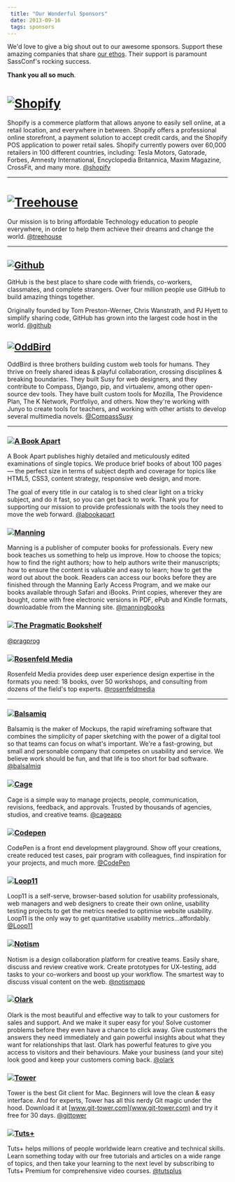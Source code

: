 ```yaml
---
 title: "Our Wonderful Sponsors"
 date: 2013-09-16
 tags: sponsors
---
```


We'd love to give a big shout out to our awesome sponsors. Support these amazing companies that share [our ethos](/pages/purpose). Their support is paramount SassConf's rocking success. 

**Thank you all so much**. 


# [![Shopify](/lib/img/sponsors/shopify.png)](http://shopify.com/)

Shopify is a commerce platform that allows anyone to easily sell online, at a retail location, and everywhere in between. Shopify offers a professional online storefront, a payment solution to accept credit cards, and the Shopify POS application to power retail sales. Shopify currently powers over 60,000 retailers in 100 different countries, including: Tesla Motors, Gatorade, Forbes, Amnesty International, Encyclopedia Britannica, Maxim Magazine, CrossFit, and many more. [@shopify](https://twitter.com/shopify)

---

# [![Treehouse](/lib/img/sponsors/treehouse.png)](http://teamtreehouse.com/)

Our mission is to bring affordable Technology education to people everywhere, in order to help them achieve their dreams and change the world. [@treehouse](https://twitter.com/treehouse)

---

## [![Github](/lib/img/sponsors/github.png)](http://github.com/)

GitHub is the best place to share code with friends, co-workers, classmates, and complete strangers. Over four million people use GitHub to build amazing things together.

Originally founded by Tom Preston-Werner, Chris Wanstrath, and PJ Hyett to simplify sharing code, GitHub has grown into the largest code host in the world. [@github](https://twitter.com/github)

## [![OddBird](/lib/img/sponsors/oddbird.png)](http://oddbird.net/)

OddBird is three brothers building custom web tools for humans. They thrive on freely shared ideas & playful collaboration, crossing disciplines & breaking boundaries. They built Susy for web designers, and they contribute to Compass, Django, pip, and virtualenv, among other open-source dev tools. They have built custom tools for Mozilla, The Providence Plan, The K Network, Portfoliyo, and others. Now they're working with Junyo to create tools for teachers, and working with other artists to develop several multimedia novels. [@CompassSusy](https://twitter.com/CompassSusy)

---

### [![A Book Apart](/lib/img/sponsors/bkapart.png)](http://www.abookapart.com/)

A Book Apart publishes highly detailed and meticulously edited examinations of single topics. We produce brief books of about 100 pages — the perfect size in terms of subject depth and coverage for topics like HTML5, CSS3, content strategy, responsive web design, and more.

The goal of every title in our catalog is to shed clear light on a tricky subject, and do it fast, so you can get back to work. Thank you for supporting our mission to provide professionals with the tools they need to move the web forward. [@abookapart](https://twitter.com/abookapart)

### [![Manning](/lib/img/sponsors/manning.png)](https://www.manning.com/)

Manning is a publisher of computer books for professionals. Every new book teaches us something to help us improve. How to choose the topics; how to find the right authors; how to help authors write their manuscripts; how to ensure the content is valuable and easy to learn; how to get the word out about the book. Readers can access our books before they are finished through the Manning Early Access Program, and we make our books available through Safari and iBooks. Print copies, wherever they are bought, come with free electronic versions in PDF, ePub and Kindle formats, downloadable from the Manning site. [@manningbooks](https://twitter.com/manningbooks)

### [![The Pragmatic Bookshelf](/lib/img/sponsors/pragprog.png)](http://pragprog.com/)

[@pragprog](https://twitter.com/pragprog)


### [![Rosenfeld Media](/lib/img/sponsors/rosenfeld.png)](http://rosenfeldmedia.com/)
Rosenfeld Media provides deep user experience design expertise in the formats you need: 18 books, over 50 workshops, and consulting from dozens of the field's top experts. [@rosenfeldmedia](https://twitter.com/rosenfeldmedia)

---

### [![Balsamiq](/lib/img/sponsors/balsalmiq.png)](http://balsamiq.com/)

Balsamiq is the maker of Mockups, the rapid wireframing software that combines the simplicity of paper sketching with the power of a digital tool so that teams can focus on what's important. We're a fast-growing, but small and personable company that competes on usability and service. We believe work should be fun, and that life is too short for bad software. [@balsalmiq](https://twitter.com/balsalmiq)

### [![Cage](/lib/img/sponsors/cage.png)](http://cageapp.com/)

Cage is a simple way to manage projects, people, communication, revisions, feedback, and approvals. Trusted by thousands of agencies, studios, and creative teams. [@cageapp](https://twitter.com/cageapp)

### [![Codepen](/lib/img/sponsors/codepen.png)](http://codepen.com/)

CodePen is a front end development playground. Show off your creations, create reduced test cases, pair program with colleagues, find inspiration for your projects, and much more. [@CodePen](https://twitter.com/codepen)

### [![Loop11](/lib/img/sponsors/loop11.png)](http://loop11.com/)

Loop11 is a self-serve, browser-based solution for usability professionals, web managers and web designers to create their own online, usability testing projects to get the metrics needed to optimise website usability. Loop11 is the only way to get quantitative usability metrics...affordably. [@Loop11](https://twitter.com/loop11)

### [![Notism](/lib/img/sponsors/notism.png)](https://www.notism.io)

Notism is a design collaboration platform for creative teams.
Easily share, discuss and review creative work.
Create prototypes for UX-testing, add tasks to your co-workers and boost up your workflow.
The smartest way to discuss visual content on the web. [@notismapp](https://twitter.com/notismapp)

### [![Olark](/lib/img/sponsors/olark.png)](http://olark.com/)

Olark is the most beautiful and effective way to talk to your customers for sales and support. And we make it super easy for you! Solve customer problems before they even have a chance to click away. Give customers the answers they need immediately and gain powerful insights about what they want for relationships that last. Olark has powerful features to give you access to visitors and their behaviours. Make your business (and your site) look good and keep your customers coming back. [@olark](https://twitter.com/olark)

### [![Tower](/lib/img/sponsors/tower.png)](http://www.git-tower.com)

Tower is the best Git client for Mac. Beginners will love the clean & easy interface. And for experts, Tower has all this nerdy Git magic under the hood. Download it at [www.git-tower.com](www.git-tower.com) and try it free for 30 days. [@gittower](https://twitter.com/gittower)


### [![Tuts+](/lib/img/sponsors/tutsplus.png)](https://tutsplus.com/)

Tuts+ helps millions of people worldwide learn creative and technical skills. Learn something today with our free tutorials and articles on a wide range of topics, and then take your learning to the next level by subscribing to Tuts+ Premium for comprehensive video courses. [@tutsplus](https://twitter.com/tutsplus)

